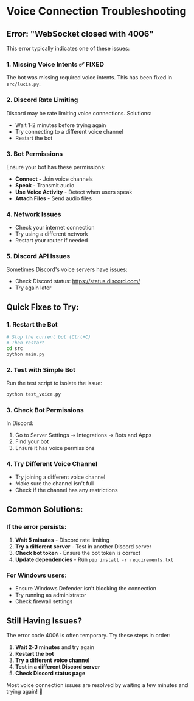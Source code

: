 # Voice Connection Troubleshooting

## Error: "WebSocket closed with 4006"

This error typically indicates one of these issues:

### 1. **Missing Voice Intents** ✅ FIXED
The bot was missing required voice intents. This has been fixed in `src/lucia.py`.

### 2. **Discord Rate Limiting**
Discord may be rate limiting voice connections. Solutions:
- Wait 1-2 minutes before trying again
- Try connecting to a different voice channel
- Restart the bot

### 3. **Bot Permissions**
Ensure your bot has these permissions:
- **Connect** - Join voice channels
- **Speak** - Transmit audio
- **Use Voice Activity** - Detect when users speak
- **Attach Files** - Send audio files

### 4. **Network Issues**
- Check your internet connection
- Try using a different network
- Restart your router if needed

### 5. **Discord API Issues**
Sometimes Discord's voice servers have issues:
- Check Discord status: https://status.discord.com/
- Try again later

## Quick Fixes to Try:

### 1. **Restart the Bot**
```bash
# Stop the current bot (Ctrl+C)
# Then restart
cd src
python main.py
```

### 2. **Test with Simple Bot**
Run the test script to isolate the issue:
```bash
python test_voice.py
```

### 3. **Check Bot Permissions**
In Discord:
1. Go to Server Settings → Integrations → Bots and Apps
2. Find your bot
3. Ensure it has voice permissions

### 4. **Try Different Voice Channel**
- Try joining a different voice channel
- Make sure the channel isn't full
- Check if the channel has any restrictions

## Common Solutions:

### **If the error persists:**
1. **Wait 5 minutes** - Discord rate limiting
2. **Try a different server** - Test in another Discord server
3. **Check bot token** - Ensure the bot token is correct
4. **Update dependencies** - Run `pip install -r requirements.txt`

### **For Windows users:**
- Ensure Windows Defender isn't blocking the connection
- Try running as administrator
- Check firewall settings

## Still Having Issues?

The error code 4006 is often temporary. Try these steps in order:

1. **Wait 2-3 minutes** and try again
2. **Restart the bot**
3. **Try a different voice channel**
4. **Test in a different Discord server**
5. **Check Discord status page**

Most voice connection issues are resolved by waiting a few minutes and trying again! 🎤 